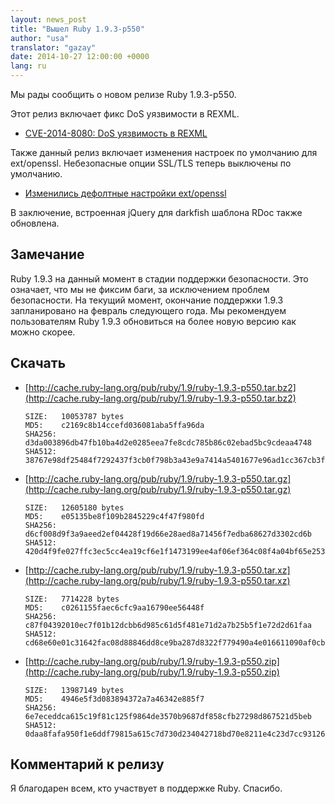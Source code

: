 ```yaml
---
layout: news_post
title: "Вышел Ruby 1.9.3-p550"
author: "usa"
translator: "gazay"
date: 2014-10-27 12:00:00 +0000
lang: ru
---
```


Мы рады сообщить о новом релизе Ruby 1.9.3-p550.

Этот релиз включает фикс DoS уязвимости в REXML.

* [CVE-2014-8080: DoS уязвимость в REXML](https://www.ruby-lang.org/ru/news/2014/10/27/rexml-dos-cve-2014-8080/)

Также данный релиз включает изменения настроек по умолчанию для ext/openssl.
Небезопасные опции SSL/TLS теперь выключены по умолчанию.

* [Изменились дефолтные настройки ext/openssl](https://www.ruby-lang.org/ru/news/2014/10/27/changing-default-settings-of-ext-openssl/)

В заключение, встроенная jQuery для darkfish шаблона RDoc также обновлена.


## Замечание

Ruby 1.9.3 на данный момент в стадии поддержки безопасности.
Это означает, что мы не фиксим баги, за исключением проблем безопасности.
На текущий момент, окончание поддержки 1.9.3 запланировано на февраль следующего года.
Мы рекомендуем пользователям Ruby 1.9.3 обновиться на более новую версию как можно скорее.


## Скачать

* [http://cache.ruby-lang.org/pub/ruby/1.9/ruby-1.9.3-p550.tar.bz2](http://cache.ruby-lang.org/pub/ruby/1.9/ruby-1.9.3-p550.tar.bz2)

      SIZE:   10053787 bytes
      MD5:    c2169c8b14ccefd036081aba5ffa96da
      SHA256: d3da003896db47fb10ba4d2e0285eea7fe8cdc785b86c02ebad5bc9cdeaa4748
      SHA512: 38767e98df25484f7292437f3cb0f798b3a43e9a7414a5401677e96ad1cc367cb3fa23ac3abe568d5bf2b2ca553713469a8770d41b79bc63daf3fa59cb4e15c6

* [http://cache.ruby-lang.org/pub/ruby/1.9/ruby-1.9.3-p550.tar.gz](http://cache.ruby-lang.org/pub/ruby/1.9/ruby-1.9.3-p550.tar.gz)

      SIZE:   12605180 bytes
      MD5:    e05135be8f109b2845229c4f47f980fd
      SHA256: d6cf008d9f3a9aeed2ef04428f19d66e28aed8a71456f7edba68627d3302cd6b
      SHA512: 420d4f9fe027ffc3ec5cc4ea19cf6e1f1473199ee4af06ef364c08f4a04bf65e253b32e76f37370b8e56ad2e26d0c09e6fa5b1f7c0b407b0c68b63acd2cce975

* [http://cache.ruby-lang.org/pub/ruby/1.9/ruby-1.9.3-p550.tar.xz](http://cache.ruby-lang.org/pub/ruby/1.9/ruby-1.9.3-p550.tar.xz)

      SIZE:   7714228 bytes
      MD5:    c0261155faec6cfc9aa16790ee56448f
      SHA256: c87f04392010ec7f01b12dcbb6d985c61d5f481e71d2a7b25b5f1e72d2d61faa
      SHA512: cd68e60e01c31642fac08d88846dd8ce9ba287d8322f779490a4e016611090af0cbdee5be4ac611c5468cab90c6a2cdfe2a08c0c05106b6fe61c1253e49273d5

* [http://cache.ruby-lang.org/pub/ruby/1.9/ruby-1.9.3-p550.zip](http://cache.ruby-lang.org/pub/ruby/1.9/ruby-1.9.3-p550.zip)

      SIZE:   13987149 bytes
      MD5:    4946e5f3d083894372a7a46342e885f7
      SHA256: 6e7eceddca615c19f81c125f9864de3570b9687df858cfb27298d867521d5beb
      SHA512: 0daa8fafa950f1e6ddf79815a615c7d730d234042718bd70e8211e4c23d7cc93126c924ad42673844c3a8cb908bf02a8d03ae2857658a027935f46c13bb17a13

## Комментарий к релизу

Я благодарен всем, кто участвует в поддержке Ruby.
Спасибо.
